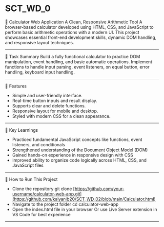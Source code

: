 # SCT_WD_0

🧩 Calculator Web Application 
A Clean, Responsive Arithmetic Tool
A browser-based calculator developed using HTML, CSS, and JavaScript to perform basic arithmetic operations with a modern UI. 
This project showcases essential front-end development skills, dynamic DOM handling, and responsive layout techniques.


-----

🧮  Task Summary
Build a fully functional calculator to practice DOM manipulation, event handling, and basic automatic operations.
Implement functions to handle input parsing, event listeners, on equal button, error handling, keyboard input handling.

-----

🎯  Features
- Simple and user-friendly interface.
- Real-time button inputs and result display.
- Supports clear and delete functions.
- Responsive layout for mobile and desktop.
- Styled with modern CSS for a clean appearance.

-----

🧠  Key Learnings
- Practiced fundamental JavaScript concepts like functions, event listeners, and conditionals
- Strengthened understanding of the Document Object Model (DOM)
- Gained hands-on experience in responsive design with CSS
- Improved ability to organize code logically across HTML, CSS, and JavaScript files

-----

🚀 How to Run This Project
- Clone the repository
git clone [https://github.com/your-username/calculator-web-app.git](https://github.com/kalyanib20/SCT_WD_02/blob/main/Calculator.html)
- Navigate to the project folder
cd calculator-web-app
- Open the index.html file in your browser
Or use Live Server extension in VS Code for best experience
-----



